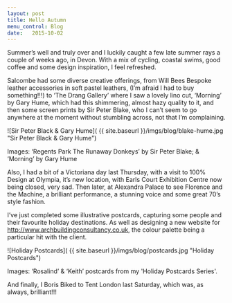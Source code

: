 ```yaml
---
layout: post
title: Hello Autumn
menu_control: Blog
date:   2015-10-02
---
```


Summer’s well and truly over and I luckily caught a few late summer rays a couple of weeks ago, in Devon. With a mix of 
cycling, coastal swims, good coffee and some design inspiration, I feel refreshed.

Salcombe had some diverse creative offerings, from Will Bees Bespoke leather accessories in soft pastel leathers, 
(I’m afraid I had to buy something!!!) to ‘The Drang Gallery’ where I saw a lovely lino cut, ‘Morning’ by Gary Hume, 
which had this shimmering, almost hazy quality to it, and then some screen prints by Sir Peter Blake, who I can’t seem 
to go anywhere at the moment without stumbling across, not that I’m complaining.

![Sir Peter Black & Gary Hume]( {{ site.baseurl }}/imgs/blog/blake-hume.jpg "Sir Peter Black & Gary Hume")

Images: ‘Regents Park The Runaway Donkeys’ by Sir Peter Blake;  & ‘Morning’ by Gary Hume

Also, I had a bit of a Victoriana day last Thursday, with a visit to 100% Design at Olympia, it’s new location, with 
Earls Court Exhibition Centre now being closed, very sad. Then later, at Alexandra Palace to see Florence and the Machine, 
a brilliant performance, a stunning voice and some great 70’s style fashion.

I’ve just completed some illustrative postcards, capturing some people and their favourite holiday destinations. As well 
as designing a new website for http://www.archbuildingconsultancy.co.uk, the colour palette being a particular hit with the client.

![Holiday Postcards]( {{ site.baseurl }}/imgs/blog/postcards.jpg "Holiday Postcards")

Images: ‘Rosalind’ & ‘Keith’ postcards from my 'Holiday Postcards Series'.

And finally, I Boris Biked to Tent London last Saturday, which was, as always, brilliant!!!

 

